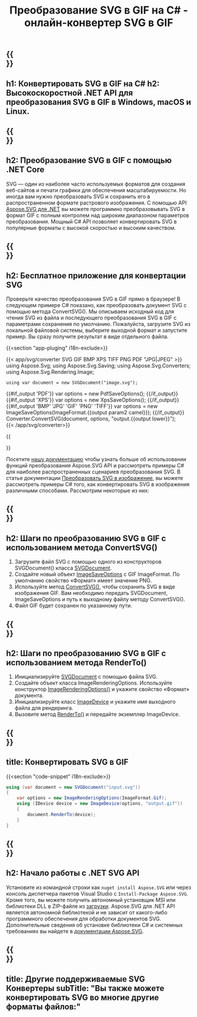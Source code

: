 ﻿---
translation: true
template: ./../_template-child.md
title: Преобразование SVG в GIF на C# - онлайн-конвертер SVG в GIF
description: Загружайте и конвертируйте SVG в GIF с помощью .NET Core API в Windows, macOS и Linux. Попробуйте онлайн-конвертер SVG в GIF бесплатно!
url: /net/conversion/svg-to-gif/
family: svg
platformtag: net
feature: conversion
informat: SVG
outformat: GIF
otherformats: GIF JPEG PNG TIFF BMP PDF XPS
---

{{<section banner>}}
---
h1: Конвертировать SVG в GIF на C#
h2: Высокоскоростной .NET API для преобразования SVG в GIF в Windows, macOS и Linux.
---

{{<section overview>}}
---
h2: Преобразование SVG в GIF с помощью .NET Core
---

SVG — один из наиболее часто используемых форматов для создания веб-сайтов и печати графики для обеспечения масштабируемости. Но иногда вам нужно преобразовать SVG и сохранить его в распространенном формате растрового изображения. С помощью API [Aspose.SVG для .NET](https://products.aspose.com/svg/net/) вы можете программно преобразовывать SVG в формат GIF с полным контролем над широким диапазоном параметров преобразования. Мощный C# API позволяет конвертировать SVG в популярные форматы с высокой скоростью и высоким качеством.


{{<section demos>}}
---
h2: Бесплатное приложение для конвертации SVG
---

Проверьте качество преобразования SVG в GIF прямо в браузере! В следующем примере C# показано, как преобразовать документ SVG с помощью метода ConvertSVG(). Мы описываем исходный код для чтения SVG из файла и последующего преобразования SVG в GIF с параметрами сохранения по умолчанию. Пожалуйста, загрузите SVG из локальной файловой системы, выберите выходной формат и запустите пример. Вы сразу получите результат в виде отдельного файла.

{{<section "app-pluging" i18n-exclude>}}

{{< app/svg/converter SVG GIF BMP XPS TIFF PNG PDF "JPG|JPEG" >}}
using Aspose.Svg;
using Aspose.Svg.Saving;
using Aspose.Svg.Converters;
using Aspose.Svg.Rendering.Image;

    using var document = new SVGDocument("image.svg");
{{#if_output 'PDF'}}
    var options = new PdfSaveOptions();
{{/if_output}}
{{#if_output 'XPS'}}
    var options = new XpsSaveOptions();
{{/if_output}}
{{#if_output 'BMP' 'JPG' 'GIF' 'PNG' 'TIFF'}}
    var options = new ImageSaveOptions(ImageFormat.{{output param2 camel}});
{{/if_output}}
    Converter.ConvertSVG(document, options, "output.{{output lower}}");   
{{< /app/svg/converter>}} 

{{<section documentation>}}

Посетите <a href="https://docs.aspose.com/svg/net/how-to-work-with-aspose-svg-api/converting/" target="_blank">нашу документацию</a> чтобы узнать больше об использовании функций преобразования Aspose.SVG API и рассмотреть примеры C# для наиболее распространенных сценариев преобразования SVG. В статье документации <a href="https://docs.aspose.com/svg/net/how-to-work-with-aspose-svg-api/convert-svg-to-image/" target="_blank ">Преобразовать SVG в изображение</a>, вы можете рассмотреть примеры C# того, как конвертировать SVG в изображения различными способами. Рассмотрим некоторые из них:

{{<section steps1>}}
---
h2: Шаги по преобразованию SVG в GIF с использованием метода ConvertSVG()
---
1. Загрузите файл SVG с помощью одного из конструкторов SVGDocument() класса [SVGDocument](https://apireference.aspose.com/svg/net/aspose.svg/svgdocument).
1. Создайте новый объект [ImageSaveOptions](https://apireference.aspose.com/svg/net/aspose.svg.saving/imagesaveoptions) с GIF ImageFormat. По умолчанию свойство «Формат» имеет значение PNG.
1. Используйте метод [ConvertSVG()](https://apireference.aspose.com/svg/net/aspose.svg.converters/converter/convertsvg/), чтобы сохранить SVG в виде изображения GIF. Вам необходимо передать SVGDocument, ImageSaveOptions и путь к выходному файлу методу ConvertSVG().
1. Файл GIF будет сохранен по указанному пути.



{{<section steps2>}}
---
h2: Шаги по преобразованию SVG в GIF с использованием метода RenderTo()
---
1. Инициализируйте [SVGDocument](https://apireference.aspose.com/svg/net/aspose.svg/svgdocument) с помощью файла SVG.
1. Создайте объект класса ImageRenderingOptions. Используйте конструктор [ImageRenderingOptions()](https://apireference.aspose.com/svg/net/aspose.svg.rendering.image/imagerenderingoptions/constructors/1) и укажите свойство «Формат» документа.
1. Инициализируйте класс [ImageDevice](https://apireference.aspose.com/svg/net/aspose.svg.rendering.image/imagedevice) и укажите имя выходного файла для рендеринга.
1. Вызовите метод [RenderTo()](https://apireference.aspose.com/svg/net/aspose.svg/svgdocument/methods/renderto) и передайте экземпляр ImageDevice.



{{<section code-text>}}
---
title: Конвертировать SVG в GIF
---

{{<section "code-snippet" i18n-exclude>}}

```cs
using (var document = new SVGDocument("input.svg"))
{
	var options = new ImageRenderingOptions(ImageFormat.Gif);
	using (IDevice device = new ImageDevice(options, "output.gif"))
	{
		document.RenderTo(device);                    
	}
}
```

{{<section get-started>}}
---
h2: Начало работы с .NET SVG API
---

Установите из командной строки как ```nuget install Aspose.SVG``` или через консоль диспетчера пакетов Visual Studio с ```Install-Package Aspose.SVG```.
Кроме того, вы можете получить автономный установщик MSI или библиотеки DLL в ZIP-файле из [загрузки](https://downloads.aspose.com/svg/net). Aspose.SVG для .NET API является автономной библиотекой и не зависит от какого-либо программного обеспечения для обработки документов SVG.
 Дополнительные сведения об установке библиотеки C# и системных требованиях вы найдете в [документации Aspose.SVG](https://docs.aspose.com/svg/net/getting-started/).

 {{<section other-conversions>}}
---
title: Другие поддерживаемые SVG Конвертеры
subTitle: "Вы также можете конвертировать SVG во многие другие форматы файлов:"
---